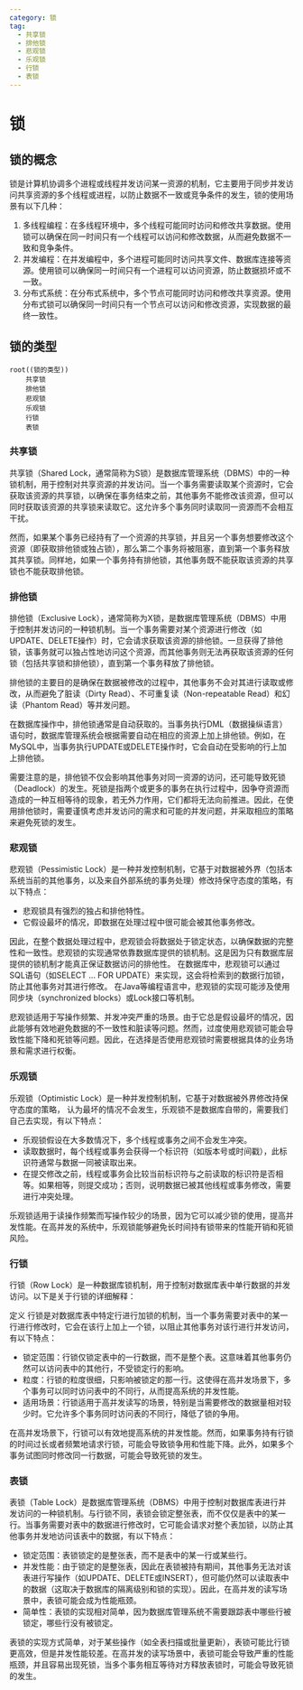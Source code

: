 ```yaml
---
category: 锁
tag:
  - 共享锁
  - 排他锁
  - 悲观锁
  - 乐观锁
  - 行锁
  - 表锁
---
```


# 锁
## 锁的概念
锁是计算机协调多个进程或线程并发访问某一资源的机制，它主要用于同步并发访问共享资源的多个线程或进程，以防止数据不一致或竞争条件的发生，锁的使用场景有以下几种：

1. 多线程编程：在多线程环境中，多个线程可能同时访问和修改共享数据。使用锁可以确保在同一时间只有一个线程可以访问和修改数据，从而避免数据不一致和竞争条件。
2. 并发编程：在并发编程中，多个进程可能同时访问共享文件、数据库连接等资源。使用锁可以确保同一时间只有一个进程可以访问资源，防止数据损坏或不一致。
3. 分布式系统：在分布式系统中，多个节点可能同时访问和修改共享资源。使用分布式锁可以确保同一时间只有一个节点可以访问和修改资源，实现数据的最终一致性。

## 锁的类型
```mindmap
root((锁的类型))
    共享锁
    排他锁
    悲观锁
    乐观锁
    行锁
    表锁
```

### 共享锁
共享锁（Shared Lock，通常简称为S锁）是数据库管理系统（DBMS）中的一种锁机制，用于控制对共享资源的并发访问。当一个事务需要读取某个资源时，它会获取该资源的共享锁，以确保在事务结束之前，其他事务不能修改该资源，但可以同时获取该资源的共享锁来读取它。这允许多个事务同时读取同一资源而不会相互干扰。

然而，如果某个事务已经持有了一个资源的共享锁，并且另一个事务想要修改这个资源（即获取排他锁或独占锁），那么第二个事务将被阻塞，直到第一个事务释放其共享锁。同样地，如果一个事务持有排他锁，其他事务既不能获取该资源的共享锁也不能获取排他锁。

### 排他锁
排他锁（Exclusive Lock），通常简称为X锁，是数据库管理系统（DBMS）中用于控制并发访问的一种锁机制。当一个事务需要对某个资源进行修改（如UPDATE、DELETE操作）时，它会请求获取该资源的排他锁。一旦获得了排他锁，该事务就可以独占性地访问这个资源，而其他事务则无法再获取该资源的任何锁（包括共享锁和排他锁），直到第一个事务释放了排他锁。

排他锁的主要目的是确保在数据被修改的过程中，其他事务不会对其进行读取或修改，从而避免了脏读（Dirty Read）、不可重复读（Non-repeatable Read）和幻读（Phantom Read）等并发问题。

在数据库操作中，排他锁通常是自动获取的。当事务执行DML（数据操纵语言）语句时，数据库管理系统会根据需要自动在相应的资源上加上排他锁。例如，在MySQL中，当事务执行UPDATE或DELETE操作时，它会自动在受影响的行上加上排他锁。

需要注意的是，排他锁不仅会影响其他事务对同一资源的访问，还可能导致死锁（Deadlock）的发生。死锁是指两个或更多的事务在执行过程中，因争夺资源而造成的一种互相等待的现象，若无外力作用，它们都将无法向前推进。因此，在使用排他锁时，需要谨慎考虑并发访问的需求和可能的并发问题，并采取相应的策略来避免死锁的发生。

### 悲观锁
悲观锁（Pessimistic Lock）是一种并发控制机制，它基于对数据被外界（包括本系统当前的其他事务，以及来自外部系统的事务处理）修改持保守态度的策略，有以下特点：
- 悲观锁具有强烈的独占和排他特性。
- 它假设最坏的情况，即数据在处理过程中很可能会被其他事务修改。

因此，在整个数据处理过程中，悲观锁会将数据处于锁定状态，以确保数据的完整性和一致性。悲观锁的实现通常依靠数据库提供的锁机制。这是因为只有数据库层提供的锁机制才能真正保证数据访问的排他性。 在数据库中，悲观锁可以通过SQL语句（如SELECT ... FOR UPDATE）来实现，这会将检索到的数据行加锁，防止其他事务对其进行修改。 在Java等编程语言中，悲观锁的实现可能涉及使用同步块（synchronized blocks）或Lock接口等机制。

悲观锁适用于写操作频繁、并发冲突严重的场景。由于它总是假设最坏的情况，因此能够有效地避免数据的不一致性和脏读等问题。然而，过度使用悲观锁可能会导致性能下降和死锁等问题。因此，在选择是否使用悲观锁时需要根据具体的业务场景和需求进行权衡。

### 乐观锁
乐观锁（Optimistic Lock）是一种并发控制机制，它基于对数据被外界修改持保守态度的策略， 认为最坏的情况不会发生，乐观锁不是数据库自带的，需要我们自己去实现，有以下特点：
- 乐观锁假设在大多数情况下，多个线程或事务之间不会发生冲突。
- 读取数据时，每个线程或事务会获得一个标识符（如版本号或时间戳），此标识符通常与数据一同被读取出来。
- 在提交修改之前，线程或事务会比较当前标识符与之前读取的标识符是否相等。如果相等，则提交成功；否则，说明数据已被其他线程或事务修改，需要进行冲突处理。

乐观锁适用于读操作频繁而写操作较少的场景，因为它可以减少锁的使用，提高并发性能。在高并发的系统中，乐观锁能够避免长时间持有锁带来的性能开销和死锁风险。

### 行锁
行锁（Row Lock）是一种数据库锁机制，用于控制对数据库表中单行数据的并发访问。以下是关于行锁的详细解释：

定义
行锁是对数据库表中特定行进行加锁的机制，当一个事务需要对表中的某一行进行修改时，它会在该行上加上一个锁，以阻止其他事务对该行进行并发访问，有以下特点：
- 锁定范围：行锁仅锁定表中的一行数据，而不是整个表。这意味着其他事务仍然可以访问表中的其他行，不受锁定行的影响。
- 粒度：行锁的粒度很细，只影响被锁定的那一行。这使得在高并发场景下，多个事务可以同时访问表中的不同行，从而提高系统的并发性能。
- 适用场景：行锁适用于高并发读写的场景，特别是当需要修改的数据量相对较少时。它允许多个事务同时访问表的不同行，降低了锁的争用。

在高并发场景下，行锁可以有效地提高系统的并发性能。然而，如果事务持有行锁的时间过长或者频繁地请求行锁，可能会导致锁争用和性能下降。此外，如果多个事务试图同时修改同一行数据，可能会导致死锁的发生。

### 表锁
表锁（Table Lock）是数据库管理系统（DBMS）中用于控制对数据库表进行并发访问的一种锁机制。与行锁不同，表锁会锁定整张表，而不仅仅是表中的某一行。当事务需要对表中的数据进行修改时，它可能会请求对整个表加锁，以防止其他事务并发地访问该表中的数据，有以下特点：
- 锁定范围：表锁锁定的是整张表，而不是表中的某一行或某些行。
- 并发性能：由于锁定的是整张表，因此在表锁被持有期间，其他事务无法对该表进行写操作（如UPDATE、DELETE或INSERT），但可能仍然可以读取表中的数据（这取决于数据库的隔离级别和锁的实现）。因此，在高并发的读写场景中，表锁可能会成为性能瓶颈。
- 简单性：表锁的实现相对简单，因为数据库管理系统不需要跟踪表中哪些行被锁定，哪些行没有被锁定。

表锁的实现方式简单，对于某些操作（如全表扫描或批量更新），表锁可能比行锁更高效，但是并发性能较差。在高并发的读写场景中，表锁可能会导致严重的性能瓶颈，并且容易出现死锁，当多个事务相互等待对方释放表锁时，可能会导致死锁的发生。
